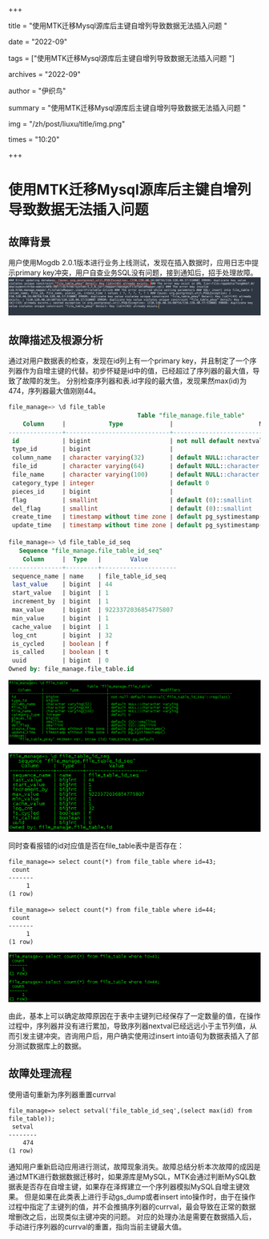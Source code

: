 +++

title = "使用MTK迁移Mysql源库后主键自增列导致数据无法插入问题 " 

date = "2022-09" 

tags = ["使用MTK迁移Mysql源库后主键自增列导致数据无法插入问题 "] 

archives = "2022-09" 

author = "伊织鸟" 

summary = "使用MTK迁移Mysql源库后主键自增列导致数据无法插入问题 "

img = "/zh/post/liuxu/title/img.png" 

times = "10:20"

+++

# 使用MTK迁移Mysql源库后主键自增列导致数据无法插入问题

## 故障背景

用户使用Mogdb 2.0.1版本进行业务上线测试，发现在插入数据时，应用日志中提示primary key冲突，用户自查业务SQL没有问题，接到通知后，招手处理故障。
![图片.png](.\figures\20220922-5faaced2-7bc4-47d8-b2ba-8789fdfb5de6.png)

## 故障描述及根源分析

通过对用户数据表的检查，发现在id列上有一个primary key，并且制定了一个序列器作为自增主键的代替。初步怀疑是id中的值，已经超过了序列器的最大值，导致了故障的发生。
分别检查序列器和表.id字段的最大值，发现果然max(id)为474，序列器最大值刚刚44。

```sql
file_manage=> \d file_table
                                    Table "file_manage.file_table"
    Column     |            Type             |                        Modifiers                        
---------------+-----------------------------+---------------------------------------------------------
 id            | bigint                      | not null default nextval('file_table_id_seq'::regclass)
 type_id       | bigint                      | 
 column_name   | character varying(32)       | default NULL::character varying
 file_id       | character varying(64)       | default NULL::character varying
 file_name     | character varying(100)      | default NULL::character varying
 category_type | integer                     | default 0
 pieces_id     | bigint                      | 
 flag          | smallint                    | default (0)::smallint
 del_flag      | smallint                    | default (0)::smallint
 create_time   | timestamp without time zone | default pg_systimestamp()
 update_time   | timestamp without time zone | default pg_systimestamp()

file_manage=> \d file_table_id_seq
   Sequence "file_manage.file_table_id_seq"
    Column     |  Type   |        Value        
---------------+---------+---------------------
 sequence_name | name    | file_table_id_seq
 last_value    | bigint  | 44
 start_value   | bigint  | 1
 increment_by  | bigint  | 1
 max_value     | bigint  | 9223372036854775807
 min_value     | bigint  | 1
 cache_value   | bigint  | 1
 log_cnt       | bigint  | 32
 is_cycled     | boolean | f
 is_called     | boolean | t
 uuid          | bigint  | 0
Owned by: file_manage.file_table.id

```

![图片.png](.\figures\20220922-ca3f96c1-8681-4380-bcbf-8e8f33ca0d32.png)

![图片.png](.\figures\20220922-62d286c5-2aae-4d60-ac1c-fcb9077874b4.png)

同时查看报错的id对应值是否在file_table表中是否存在：

```
file_manage=> select count(*) from file_table where id=43;
 count 
-------
     1
(1 row)

file_manage=> select count(*) from file_table where id=44;
 count 
-------
     1
(1 row)

```

![图片.png](.\figures\20220922-60d96d4a-e7f0-4fbe-8f1d-f0825b2f0acd.png)

由此，基本上可以确定故障原因在于表中主键列已经保存了一定数量的值，在操作过程中，序列器并没有进行累加，导致序列器nextval已经远远小于主节列值，从而引发主键冲突。咨询用户后，用户确实使用过insert into语句为数据表插入了部分测试数据库上的数据。

## 故障处理流程

使用语句重新为序列器重置currval

```
file_manage=> select setval('file_table_id_seq',(select max(id) from file_table));
 setval 
--------
    474
(1 row)

```

通知用户重新启动应用进行测试，故障现象消失。故障总结分析本次故障的成因是通过MTK进行数据数据迁移时，如果源库是MySQL，MTK会通过判断MySQL数据表是否存在自增主键，如果存在泽辉建立一个序列器模拟MySQL自增主键效果。
但是如果在此类表上进行手动gs_dump或者insert into操作时，由于在操作过程中指定了主键列的值，并不会推搞序列器的currval，最会导致在正常的数据增删改之后，出现类似主键冲突的问题。
对应的处理办法是需要在数据插入后，手动进行序列器的currval的重置，指向当前主键最大值。